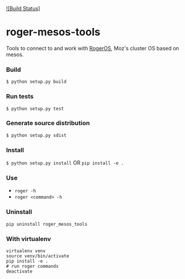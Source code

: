 [![Build Status]](https://travis-ci.org/seomoz/roger-mesos-tools)

# roger-mesos-tools

Tools to connect to and work with [RogerOS](https://github.com/seomoz/roger-mesos), Moz's cluster OS based on mesos.

### Build
`$ python setup.py build`

### Run tests
`$ python setup.py test`

### Generate source distribution
`$ python setup.py sdist`

### Install
`$ python setup.py install`
OR
`pip install -e .`

### Use
* `roger -h`
* `roger <command> -h`

### Uninstall
`pip uninstall roger_mesos_tools`

### With virtualenv
```
virtualenv venv
source venv/bin/activate
pip install -e .
# run roger commands
deactivate
```
